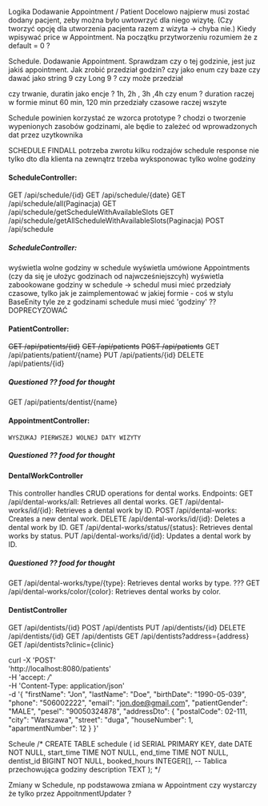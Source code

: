 Logika 
Dodawanie Appointment / Patient
Docelowo najpierw musi zostać dodany pacjent, zeby można było uwtowrzyć dla niego wizytę.
(Czy tworzyć opcję dla utworzenia pacjenta razem z wizyta -> chyba nie.)
Kiedy wpisywać price w Appointment. Na początku przytworzeniu rozumiem że z default = 0 ?

Schedule. Dodawanie Appointment.
Sprawdzam czy o tej godzinie, jest juz jakiś appointment.
Jak zrobić przedział godzin? czy jako enum czy baze
czy dawać jako string 9 czy Long 9 ? czy może przedział

czy trwanie, duratin jako encje ? 1h, 2h , 3h ,4h czy enum ?
duration raczej w formie minut 60 min, 120 min 
przedziały czasowe raczej wszyte 

Schedule powinien korzystać ze wzorca prototype ?
chodzi o tworzenie wypenionych zasobów godzinami, ale będie to zależeć od wprowadzonych dat przez uzytkownika

SCHEDULE FINDALL 
potrzeba zwrotu kilku rodzajów schedule response nie tylko dto
dla klienta na zewnątrz trzeba wyksponowac tylko wolne godziny



#### ScheduleController:
GET /api/schedule/{id}
GET /api/schedule/{date}
GET /api/schedule/all(Paginacja)
GET /api/schedule/getScheduleWithAvailableSlots
GET /api/schedule/getAllScheduleWithAvailableSlots(Paginacja)
POST /api/schedule
##### **ScheduleController:** 
wyświetla wolne godziny w schedule 
wyświetla umówione Appointments (czy da się je ułożyc godzinach od najwcześniejszcyh)
wyświetla zabookowane godziny w schedule
-> schedul musi mieć przedziały czasowe, tylko jak je zaimplementować w jakiej formie - coś w stylu BaseEnity tyle ze z godzinami
schedule musi mieć 'godziny' ?? DOPRECYZOWAĆ

#### PatientController:
~~GET /api/patients/{id}~~
~~GET /api/patients~~
~~POST /api/patients~~
GET /api/patients/patient/{name}
PUT /api/patients/{id}
DELETE /api/patients/{id}
##### **Questioned ?? food for thought**
GET /api/patients/dentist/{name}

#### AppointmentController:
    WYSZUKAJ PIERWSZEJ WOLNEJ DATY WIZYTY

##### **Questioned ?? food for thought**


#### DentalWorkController
This controller handles CRUD operations for dental works.
Endpoints:
GET /api/dental-works/all: Retrieves all dental works.
GET /api/dental-works/id/{id}: Retrieves a dental work by ID.
POST /api/dental-works: Creates a new dental work.
DELETE /api/dental-works/id/{id}: Deletes a dental work by ID.
GET /api/dental-works/status/{status}: Retrieves dental works by status.
PUT /api/dental-works/id/{id}: Updates a dental work by ID.
##### **Questioned ?? food for thought**
GET /api/dental-works/type/{type}: Retrieves dental works by type. ???
GET /api/dental-works/color/{color}: Retrieves dental works by color.


#### DentistController
GET /api/dentists/{id}
POST /api/dentists
PUT /api/dentists/{id}
DELETE /api/dentists/{id}
GET /api/dentists
GET /api/dentists?address={address}
GET /api/dentists?clinic={clinic}


curl -X 'POST' \
'http://localhost:8080/patients' \
-H 'accept: */*' \
-H 'Content-Type: application/json' \
-d '{
"firstName": "Jon",
"lastName": "Doe",
"birthDate": "1990-05-039",
"phone": "506002222",
"email": "jon.doe@gmail.com",
"patientGender": "MALE",
"pesel": "90050324878",
"addressDto": {
"postalCode": 02-111,
"city": "Warszawa",
"street": "duga",
"houseNumber": 1,
"apartmentNumber": 12
}
}'


Scheule
/*
CREATE TABLE schedule (
id SERIAL PRIMARY KEY,
date DATE NOT NULL,
start_time TIME NOT NULL,
end_time TIME NOT NULL,
dentist_id BIGINT NOT NULL,
booked_hours INTEGER[], -- Tablica przechowująca godziny
description TEXT
);
*/


Zmiany w Schedule, np podstawowa zmiana w Appointment czy wystarczy że tylko przez AppoitnmentUpdater ?

